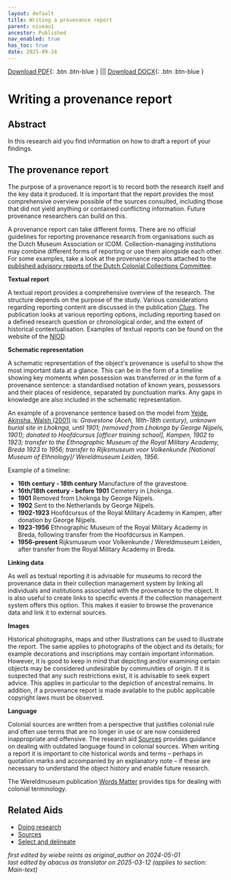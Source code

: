 ```yaml
---
layout: default
title: Writing a provenance report
parent: niveau1
ancestor: Published
nav_enabled: true
has_toc: true
date: 2025-09-24
--- 
```



[Download PDF](https://raw.githubusercontent.com/colonial-heritage/research-guides-dev/refs/heads/main/EXPORTS/published/PDF/niveau1/English/Reporting.pdf){: .btn .btn-blue } |||    [Download DOCX](https://raw.githubusercontent.com/colonial-heritage/research-guides-dev/refs/heads/main/EXPORTS/published/DOCX/niveau1/English/Reporting.docx){: .btn .btn-blue }


# Writing a provenance report


## Abstract

In this research aid you find information on how to draft a report of your findings.

## The provenance report

The purpose of a provenance report is to record both the research itself and the key data it produced. It is important that the report provides the most comprehensive overview possible of the sources consulted, including those that did not yield anything or contained conflicting information. Future provenance researchers can build on this.


A provenance report can take different forms. There are no official guidelines for reporting provenance research from organisations such as the Dutch Museum Association or ICOM. Collection-managing institutions may combine different forms of reporting or use them alongside each other. For some examples, take a look at the provenance reports attached to the [published advisory reports of the Dutch Colonial Collections Committee](https://committee.kolonialecollecties.nl/publications?size=n_10_n&filters%5B0%5D%5Bfield%5D=information_type&filters%5B0%5D%5Bvalues%5D%5B0%5D=Advice&filters%5B0%5D%5Btype%5D=all). 

**Textual report**

A textual report provides a comprehensive overview of the research. The structure depends on the purpose of the study. Various considerations regarding reporting content are discussed in the publication _[Clues](https://www.niod.nl/en/projects/pilotproject-provenance-research-objects-colonial-era-pproce)_. The publication looks at various reporting options, including reporting based on a defined research question or chronological order, and the extent of historical contextualisation. Examples of textual reports can be found on the website of the [NIOD](https://niod.on.worldcat.org/search?queryString=se%3A%20PPROCE%20provenance%20reports%20%3B&clusterResults=true&groupVariantRecords=false&page=1).

**Schematic representation**

A schematic representation of the object's provenance is useful to show the most important data at a glance. This can be in the form of a timeline showing key moments when possession was transferred or in the form of a provenance sentence: a standardised notation of known years, possessors and their places of residence, separated by punctuation marks. Any gaps in knowledge are also included in the schematic representation. 

An example of a provenance sentence based on the model from [Yeide, Akinsha, Walsh (2001)](https://search.worldcat.org/title/The-AAM-guide-to-provenance-research/oclc/46671065) is: *Gravestone (Aceh, 16th-18th century), unknown burial site in Lhoknga, until 1901; (removed from Lhoknga by George Nijpels, 1901); donated to Hoofdcursus [officer training school], Kampen, 1902 to 1923; transfer to the Ethnographic Museum of the Royal Military Academy, Breda 1923 to 1956; transfer to Rijksmuseum voor Volkenkunde [National Museum of Ethnology]/ Wereldmuseum Leiden, 1956.*

Example of a timeline:

- **16th century - 18th century** Manufacture of the gravestone.
- **16th/18th century - before 1901** Cemetery in Lhoknga.
- **1901** Removed from Lhoknga by George Nijpels.
- **1902** Sent to the Netherlands by George Nijpels.
- **1902-1923** Hoofdcursus of the Royal Military Academy in Kampen, after donation by George Nijpels.
- **1923-1956** Ethnographic Museum of the Royal Military Academy in Breda, following transfer from the Hoofdcursus in Kampen.
- **1956-present** Rijksmuseum voor Volkenkunde / Wereldmuseum Leiden, after transfer from the Royal Military Academy in Breda.

**Linking data**

As well as textual reporting it is advisable for museums to record the provenance data in their collection management system by linking all individuals and institutions associated with the provenance to the object. It is also useful to create links to specific events if the collection management system offers this option. This makes it easier to browse the provenance data and link it to external sources.

**Images**

Historical photographs, maps and other illustrations can be used to illustrate the report. The same applies to photographs of the object and its details; for example decorations and inscriptions may contain important information. However, it is good to keep in mind that depicting and/or examining certain objects may be considered undesirable by communities of origin. If it is suspected that any such restrictions exist, it is advisable to seek expert advice. This applies in particular to the depiction of ancestral remains. In addition, if a provenance report is made available to the public applicable copyright laws must be observed.

**Language**

Colonial sources are written from a perspective that justifies colonial rule and often use terms that are no longer in use or are now considered inappropriate and offensive. The research aid [Sources](https://app.colonialcollections.nl/en/research-aids/https%3A%2F%2Fn2t%252Enet%2Fark%3A%2F27023%2F5f0031f66044adefab19b67b1344b31d) provides guidance on dealing with outdated language found in colonial sources. When writing a report it is important to cite historical words and terms – perhaps in quotation marks and accompanied by an explanatory note – if these are necessary to understand the object history and enable future research.

The Wereldmuseum publication [Words Matter](https://amsterdam.wereldmuseum.nl/sites/default/files/2021-04/words_matter.pdf.pdf) provides tips for dealing with colonial terminology.

## Related Aids

 - [Doing research](niveau1/English/DoingResearch_20240425.yml)  
 - [Sources](niveau1/English/Sources_20240501.yml)  
 - [Select and delineate](niveau1/English/SelectAndDelineate_20240425.yml)  



_first edited by wiebe reints as original_author on 2024-05-01_  
_last edited by abacus as translator on 2025-03-12
(applies to section: Main-text)_
        